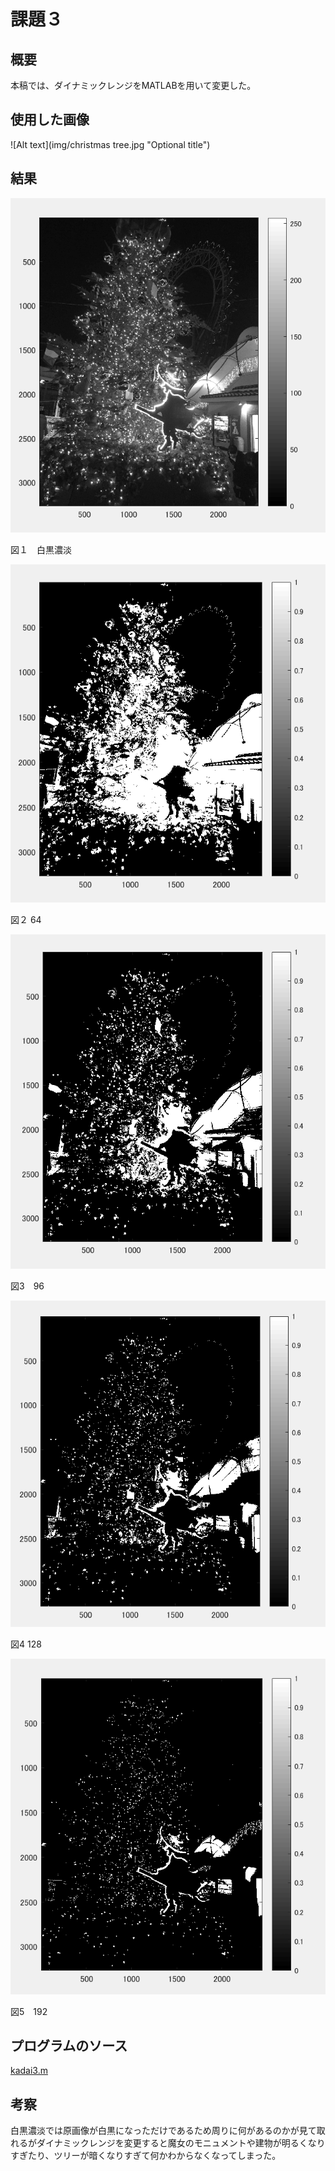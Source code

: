 課題３
====

## 概要

本稿では、ダイナミックレンジをMATLABを用いて変更した。

## 使用した画像

![Alt text](img/christmas tree.jpg "Optional title")

## 結果


![Alt text](img/3-1.png "Optional title")

図１　白黒濃淡

![Alt text](img/3-2.png "Optional title")

図２ 64


![Alt text](img/3-3.png "Optional title")

図3　96

![Alt text](img/3-4.png "Optional title")

図4 128

![Alt text](img/3-5.png "Optional title")

図5　192




## プログラムのソース

[kadai3.m](https://github.com/Minami0o0/image_processing/blob/master/lecture_image_processing-master/kadai3.m)

## 考察
白黒濃淡では原画像が白黒になっただけであるため周りに何があるのかが見て取れるがダイナミックレンジを変更すると魔女のモニュメントや建物が明るくなりすぎたり、ツリーが暗くなりすぎて何かわからなくなってしまった。
